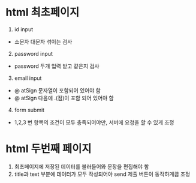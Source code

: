 # html 최초페이지
1. id input
  - 소문자 대문자 섞이는 검사 
2. password input
  - password 두개 입력 받고 같은지 검사
3. email input
  - @ atSign 문자열이 포함되어 있어야 함
  - @ atSign 다음에 .(점)이 포함 되어 있어야 함
4. form submit
  - 1,2,3 번 항목의 조건이 모두 충족되어야만, 서버에 요청을 할 수 있게 조정

# html 두번째 페이지
1. 최초페이지에 저장된 데이터를 불러들어와 문장을 편집해야 함
2. title과 text 부분에 데이터가 모두 작성되어야 send 제출 버튼이 동작하게끔 조정
